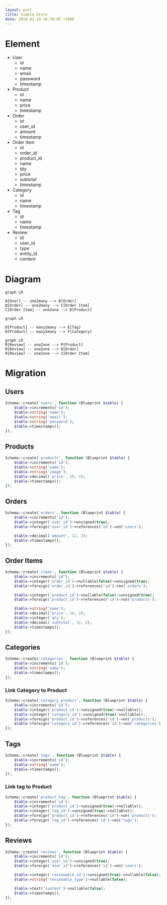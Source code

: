 ```yaml
---
layout: post
title: Simple Store
date: 2018-02-19 16:38:03 +1000
---
```


# Element

 * User
   * id
   * name
   * email
   * password
   * timestamp
 * Product
   * id
   * name
   * price
   * timestamp
 * Order
   * id
   * user_id
   * amount
   * timestamp
 * Order Item
   * id
   * order_id
   * product_id
   * name
   * qty
   * price
   * subtotal
   * timestamp
 * Category
   * id
   * name
   * timestamp
 * Tag
   * id
   * name
   * timestamp
 * Review
   * id
   * user_id
   * type
   * entity_id
   * content

# Diagram

```mermaid
graph LR

A[User] -- one2many --> B[Order]
B[Order] -- one2many --> C[Order Item]
C[Order Item] -- one2one --> D[Product]
```


```mermaid
graph LR

D[Product] -- many2many --> E[Tag]
D[Product] -- many2many --> F[Category]
```

```mermaid
graph LR
R[Review] -- one2one --> P[Product]
R[Review] -- one2one --> O[Order]
R[Review] -- one2one --> I[Order Item]
```

# Migration

## Users
```php
Schema::create('users', function (Blueprint $table) {
    $table->increments('id');
    $table->string('name');
    $table->string('email');
    $table->string('password');
    $table->timestamps();
});
```


## Products
```php
Schema::create('products', function (Blueprint $table) {
    $table->increments('id');
    $table->string('name');
    $table->string('image');
    $table->decimal('price', 10, 2);
    $table->timestamps();
});
```

## Orders
```php
Schema::create('orders', function (Blueprint $table) {
    $table->increments('id');
    $table->integer('user_id')->unsigned(true);
    $table->foreign('user_id')->references('id')->on('users');

    $table->decimal('amount', 12, 2);
    $table->timestamps();
});
```

## Order Items
```php
Schema::create('items', function (Blueprint $table) {
    $table->increments('id');
    $table->integer('order_id')->nullable(false)->unsigned(true);
    $table->foreign('order_id')->references('id')->on('orders');

    $table->integer('product_id')->nullable(false)->unsigned(true);
    $table->foreign('product_id')->references('id')->on('products');

    $table->string('name');
    $table->decimal('price', 10, 2);
    $table->integer('qty');
    $table->decimal('subtotal', 12, 2);
    $table->timestamps();
});
```

## Categories
```php
Schema::create('categories', function (Blueprint $table) {
    $table->increments('id');
    $table->string('name');
    $table->timestamps();
});
```

### Link Category to Product
```php
Schema::create('category_product', function (Blueprint $table) {
    $table->increments('id');
    $table->integer('product_id')->unsigned(true)->nullable();
    $table->integer('category_id')->unsigned(true)->nullable();
    $table->foreign('product_id')->references('id')->on('products');
    $table->foreign('category_id')->references('id')->on('categories');
});
```

## Tags
```php
Schema::create('tags', function (Blueprint $table) {
    $table->increments('id');
    $table->string('name');
    $table->timestamps();
});
```

### Link tag to Product
```php
Schema::create('product_tag', function (Blueprint $table) {
    $table->increments('id');
    $table->integer('product_id')->unsigned(true)->nullable();
    $table->integer('tag_id')->unsigned(true)->nullable();
    $table->foreign('product_id')->references('id')->on('products');
    $table->foreign('tag_id')->references('id')->on('tags');
});
```

## Reviews
```php
Schema::create('reviews', function (Blueprint $table) {
	$table->increments('id');
	$table->integer('user_id')->unsigned(true);
    $table->foreign('user_id')->references('id')->on('users');

    $table->integer('reviewable_id')->unsigned(true)->nullable(false);
	$table->string('reviewable_type')->nullable(false);

	$table->text('content')->nullable(false);
	$table->timestamps();
});
```